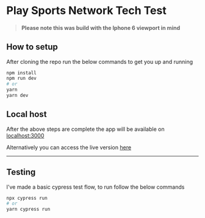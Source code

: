 # Play Sports Network Tech Test

> #### Please note this was build with the Iphone 6 viewport in mind

## How to setup

After cloning the repo run the below commands to get you up and running

```bash
npm install
npm run dev
# or
yarn
yarn dev
```

## Local host

After the above steps are complete the app will be available on [localhost:3000](https://localhost:3000)

Alternatively you can access the live version [here](https://dev.jamesdimonaco.com)

---

## Testing

I've made a basic cypress test flow, to run follow the below commands

```bash
npx cypress run
# or
yarn cypress run
```
